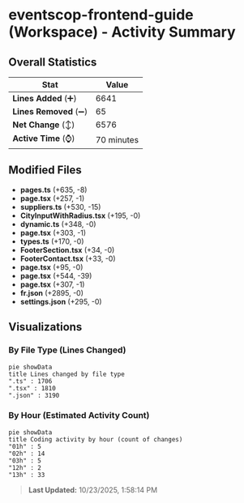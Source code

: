 # eventscop-frontend-guide (Workspace) - Activity Summary 

## Overall Statistics

| Stat                   | Value                                                             |
| ---------------------- | ----------------------------------------------------------------- |
| **Lines Added** (➕)   | 6641                                          |
| **Lines Removed** (➖) | 65                                        |
| **Net Change** (↕)    | 6576                |
| **Active Time** (⌚)   | 70 minutes |


## Modified Files
- **pages.ts** (+635, -8)
- **page.tsx** (+257, -1)
- **suppliers.ts** (+530, -15)
- **CityInputWithRadius.tsx** (+195, -0)
- **dynamic.ts** (+348, -0)
- **page.tsx** (+303, -1)
- **types.ts** (+170, -0)
- **FooterSection.tsx** (+34, -0)
- **FooterContact.tsx** (+33, -0)
- **page.tsx** (+95, -0)
- **page.tsx** (+544, -39)
- **page.tsx** (+307, -1)
- **fr.json** (+2895, -0)
- **settings.json** (+295, -0)

## Visualizations

### By File Type (Lines Changed)

```mermaid
pie showData
title Lines changed by file type
".ts" : 1706
".tsx" : 1810
".json" : 3190
```

### By Hour (Estimated Activity Count)

```mermaid
pie showData
title Coding activity by hour (count of changes)
"01h" : 5
"02h" : 14
"03h" : 5
"12h" : 2
"13h" : 33
```


> **Last Updated:** 10/23/2025, 1:58:14 PM